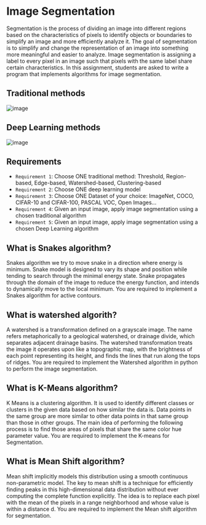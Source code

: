 # Image Segmentation

Segmentation is the process of dividing an image into different regions based on the characteristics of pixels to identify objects or boundaries to simplify an image and more efficiently analyze it. The goal of segmentation is to simplify and change the representation of an image into something more meaningful and easier to analyze. Image segmentation is assigning a label to every pixel in an image such that pixels with the same label share certain characteristics. In this assignment, students are asked to write a program that implements algorithms for image segmentation.

## Traditional methods

![image](https://github.com/hughiephan/DPL/assets/16631121/19b1b3ae-8b09-4d10-904a-07f3235f3b14)

## Deep Learning methods

![image](https://github.com/hughiephan/DPL/assets/16631121/f850fd14-8818-4aa1-bbc8-82f6e54e5238)

## Requirements
- `Requirement 1`: Choose ONE traditional method: Threshold, Region-based, Edge-based, Watershed-based, Clustering-based
- `Requirement 2`: Choose ONE deep learning model
- `Requirement 3`: Choose ONE Dataset of your choice: ImageNet, COCO, CIFAR-10 and CIFAR-100, PASCAL VOC, Open Images...
- `Requirement 4`: Given an input image, apply image segmentation using a chosen traditional algorithm
- `Requirement 5`: Given an input image, apply image segmentation using a chosen Deep Learning algorithm

## What is Snakes algorithm?
Snakes algorithm we try to move snake in a direction where energy is minimum. Snake model is designed to vary its shape and position while tending to search through the minimal energy state.  Snake propagates through the domain of the image to reduce the energy function, and intends to dynamically move to the local minimum. You are required to implement a Snakes algorithm for active contours.

## What is watershed algorith?
A watershed is a transformation defined on a grayscale image. The name refers metaphorically to a geological watershed, or drainage divide, which separates adjacent drainage basins.  The watershed transformation treats the image it operates upon like a topographic map, with the brightness of each point representing its height, and finds the lines that run along the tops of ridges. You are required to implement the Watershed algorithm in python to perform the image segmentation.

## What is K-Means algorithm?
K Means is a clustering algorithm. It is used to identify different classes or clusters in the given data based on how similar the data is. Data points in the same group are more similar to other data points in that same group than those in other groups. The main idea of performing the following process is to find those areas of pixels that share the same color hue parameter value. You are required to implement the K-means for Segmentation.

## What is Mean Shift algorithm?
Mean shift implicitly models this distribution using a smooth continuous non-parametric model. The key to mean shift is a technique for efficiently finding peaks in this high-dimensional data distribution without ever computing the complete function explicitly. The idea is to replace each pixel with the mean of the pixels in a range neighborhood and whose value is within a distance d. You are required to implement the Mean shift algorithm for segmentation.




